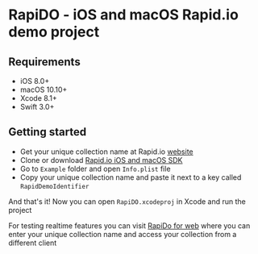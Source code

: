 # RapiDO - iOS and macOS Rapid.io demo project

## Requirements

- iOS 8.0+
- macOS 10.10+
- Xcode 8.1+
- Swift 3.0+

## Getting started

- Get your unique collection name at Rapid.io [website](https://www.rapid.io/demo)
- Clone or download [Rapid.io iOS and macOS SDK](https://github.com/Rapid-SDK/ios)
- Go to `Example` folder and open `Info.plist` file
- Copy your unique collection name and paste it next to a key called `RapidDemoIdentifier`

And that's it! Now you can open `RapiDO.xcodeproj` in Xcode and run the project

For testing realtime features you can visit [RapiDo for web](http://demo.rapid.io) where you can enter your unique collection name and access your collection from a different client